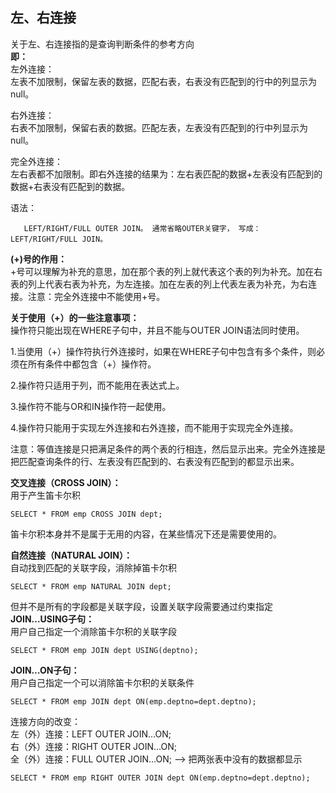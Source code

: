   ## 左、右连接

 关于左、右连接指的是查询判断条件的参考方向   
 **即：**   
 左外连接：   
 左表不加限制，保留左表的数据，匹配右表，右表没有匹配到的行中的列显示为null。

 右外连接：   
 右表不加限制，保留右表的数据。匹配左表，左表没有匹配到的行中列显示为null。

 完全外连接：   
 左右表都不加限制。即右外连接的结果为：左右表匹配的数据+左表没有匹配到的数据+右表没有匹配到的数据。

 语法：

 
```
   LEFT/RIGHT/FULL OUTER JOIN。 通常省略OUTER关键字， 写成：LEFT/RIGHT/FULL JOIN。
```
 **(+)号的作用：**   
 +号可以理解为补充的意思，加在那个表的列上就代表这个表的列为补充。加在右表的列上代表右表为补充，为左连接。加在左表的列上代表左表为补充，为右连接。注意：完全外连接中不能使用+号。

 **关于使用（+）的一些注意事项：**   
 操作符只能出现在WHERE子句中，并且不能与OUTER JOIN语法同时使用。

 1.当使用（+）操作符执行外连接时，如果在WHERE子句中包含有多个条件，则必须在所有条件中都包含（+）操作符。

 2.操作符只适用于列，而不能用在表达式上。

 3.操作符不能与OR和IN操作符一起使用。

 4.操作符只能用于实现左外连接和右外连接，而不能用于实现完全外连接。

 注意：等值连接是只把满足条件的两个表的行相连，然后显示出来。完全外连接是把匹配查询条件的行、左表没有匹配到的、右表没有匹配到的都显示出来。

 **交叉连接（CROSS JOIN）：**   
 用于产生笛卡尔积

 
```
SELECT * FROM emp CROSS JOIN dept;
```
 笛卡尔积本身并不是属于无用的内容，在某些情况下还是需要使用的。

 **自然连接（NATURAL JOIN）：**   
 自动找到匹配的关联字段，消除掉笛卡尔积

 
```
SELECT * FROM emp NATURAL JOIN dept;
```
 但并不是所有的字段都是关联字段，设置关联字段需要通过约束指定   
 **JOIN…USING子句：**   
 用户自己指定一个消除笛卡尔积的关联字段

 
```
SELECT * FROM emp JOIN dept USING(deptno);
```
 **JOIN…ON子句：**   
 用户自己指定一个可以消除笛卡尔积的关联条件

 
```
SELECT * FROM emp JOIN dept ON(emp.deptno=dept.deptno);
```
 连接方向的改变：   
 左（外）连接：LEFT OUTER JOIN…ON;   
 右（外）连接：RIGHT OUTER JOIN…ON;   
 全（外）连接：FULL OUTER JOIN…ON; –> 把两张表中没有的数据都显示

 
```
SELECT * FROM emp RIGHT OUTER JOIN dept ON(emp.deptno=dept.deptno);
```
   
  